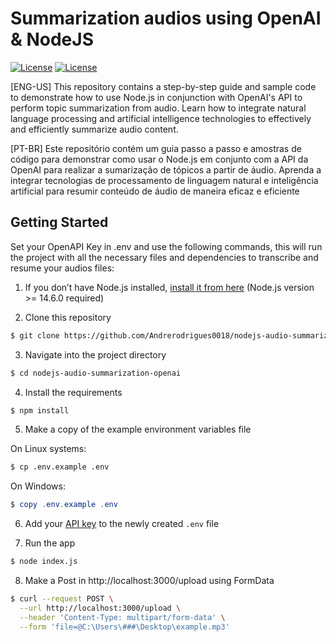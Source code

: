 # Summarization audios using OpenAI & NodeJS  
<p> <a href="./LICENSE"><img src="https://img.shields.io/github/license/nuxt/nuxt.svg?style=flat&colorA=18181B&colorB=28CF8D" alt="License"></a>
<a href="./LICENSE"><img src="https://img.shields.io/badge/Medium-12100E?style=for-the-badge&logo=medium&logoColor=white" alt="License"></a> </p>


[ENG-US]
This repository contains a step-by-step guide and sample code to demonstrate how to use Node.js in conjunction with OpenAI's API to perform topic summarization from audio. Learn how to integrate natural language processing and artificial intelligence technologies to effectively and efficiently summarize audio content.

[PT-BR]
Este repositório contém um guia passo a passo e amostras de código para demonstrar como usar o Node.js em conjunto com a API da OpenAI para realizar a sumarização de tópicos a partir de áudio. Aprenda a integrar tecnologias de processamento de linguagem natural e inteligência artificial para resumir conteúdo de áudio de maneira eficaz e eficiente


## Getting Started

Set your OpenAPI Key in .env and use the following commands, this will run the project with all the necessary files and dependencies to transcribe and resume your audios files:

1. If you don’t have Node.js installed, [install it from here](https://nodejs.org/en/) (Node.js version >= 14.6.0 required)

2. Clone this repository 
```bash
$ git clone https://github.com/Andrerodrigues0018/nodejs-audio-summarization-openai.git
```
3. Navigate into the project directory

```bash
$ cd nodejs-audio-summarization-openai
```

4. Install the requirements

```bash
$ npm install
```

5. Make a copy of the example environment variables file

On Linux systems:
```bash
$ cp .env.example .env
```
On Windows:
```powershell
$ copy .env.example .env
```
6. Add your [API key](https://platform.openai.com/account/api-keys) to the newly created `.env` file

7. Run the app

```bash
$ node index.js
```
8. Make a Post in http://localhost:3000/upload using FormData
```bash
$ curl --request POST \
  --url http://localhost:3000/upload \
  --header 'Content-Type: multipart/form-data' \
  --form 'file=@C:\Users\###\Desktop\example.mp3'
```
